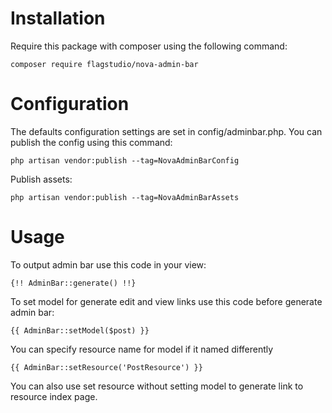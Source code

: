 # Installation

Require this package with composer using the following command:

`composer require flagstudio/nova-admin-bar`

# Configuration

The defaults configuration settings are set in config/adminbar.php. You can publish the config using this command:

`php artisan vendor:publish --tag=NovaAdminBarConfig`

Publish assets:

`php artisan vendor:publish --tag=NovaAdminBarAssets`

# Usage

To output admin bar use this code in your view:

`{!! AdminBar::generate() !!}`

To set model for generate edit and view links use this code before generate admin bar:

`{{ AdminBar::setModel($post) }}`

You can specify resource name for model if it named differently

`{{ AdminBar::setResource('PostResource') }}`

You can also use set resource without setting model to generate link to resource index page.